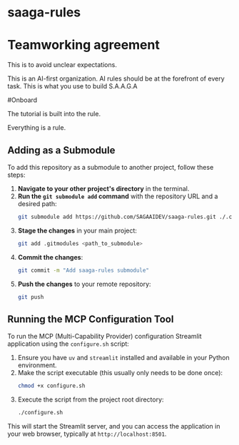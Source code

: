 # saaga-rules

# Teamworking agreement

This is to avoid unclear expectations.


This is an AI-first organization. AI rules should be at the forefront of every task. This is what you use to build
S.A.A.G.A

#Onboard

The tutorial is built into the rule.

Everything is a rule.




## Adding as a Submodule

To add this repository as a submodule to another project, follow these steps:

1.  **Navigate to your other project's directory** in the terminal.
2.  **Run the `git submodule add` command** with the repository URL and a desired path:
    ```bash
    git submodule add https://github.com/SAGAAIDEV/saaga-rules.git ./.cursor/rules/saaga-rules
    ```
3.  **Stage the changes** in your main project:
    ```bash
    git add .gitmodules <path_to_submodule>
    ```
4.  **Commit the changes**:
    ```bash
    git commit -m "Add saaga-rules submodule"
    ```
5.  **Push the changes** to your remote repository:
    ```bash
    git push
    ```




## Running the MCP Configuration Tool

To run the MCP (Multi-Capability Provider) configuration Streamlit application using the `configure.sh` script:

1.  Ensure you have `uv` and `streamlit` installed and available in your Python environment.
2.  Make the script executable (this usually only needs to be done once):
    ```sh
    chmod +x configure.sh
    ```
3.  Execute the script from the project root directory:
    ```sh
    ./configure.sh
    ```

This will start the Streamlit server, and you can access the application in your web browser, typically at `http://localhost:8501`.



